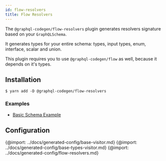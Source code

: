 ```yaml
---
id: flow-resolvers
title: Flow Resolvers
---
```


The `@graphql-codegen/flow-resolvers` plugin generates resolvers signature based on your `GraphQLSchema`.

It generates types for your entire schema: types, input types, enum, interface, scalar and union.

This plugin requires you to use `@graphql-codegen/flow` as well, because it depends on it's types.

## Installation

    $ yarn add -D @graphql-codegen/flow-resolvers

### Examples

- [Basic Schema Example](https://github.com/dotansimha/graphql-code-generator/blob/master/dev-test/test-schema/flow-types.flow.js)

## Configuration

{@import: ../docs/generated-config/base-visitor.md}
{@import: ../docs/generated-config/base-types-visitor.md}
{@import: ../docs/generated-config/flow-resolvers.md}
